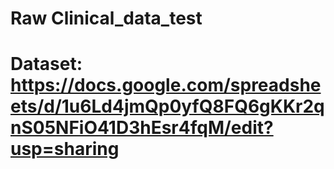 # Raw Clinical_data_test
# Dataset: https://docs.google.com/spreadsheets/d/1u6Ld4jmQp0yfQ8FQ6gKKr2qnS05NFiO41D3hEsr4fqM/edit?usp=sharing

